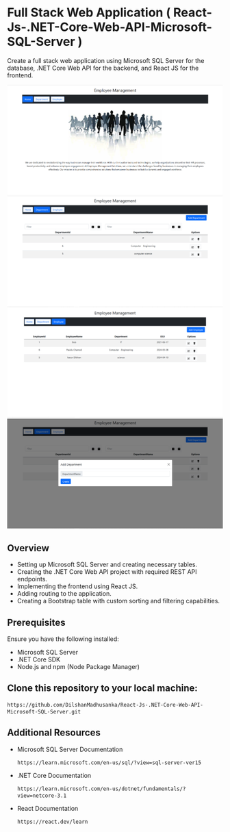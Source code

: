 # Full Stack Web Application ( React-Js-.NET-Core-Web-API-Microsoft-SQL-Server ) 

Create a full stack web application using Microsoft SQL Server for the database, .NET Core Web API for the backend, and React JS for the frontend.

![Logo]( assets/1.png)
![Logo]( assets/4.png)
![Logo]( assets/3.png)
![Logo]( assets/2.png)


## Overview

- Setting up Microsoft SQL Server and creating necessary tables.
- Creating the .NET Core Web API project with required REST API endpoints.
- Implementing the frontend using React JS.
- Adding routing to the application.
- Creating a Bootstrap table with custom sorting and filtering capabilities.

## Prerequisites

Ensure you have the following installed:

- Microsoft SQL Server
- .NET Core SDK
- Node.js and npm (Node Package Manager)


## Clone this repository to your local machine:

    https://github.com/DilshanMadhusanka/React-Js-.NET-Core-Web-API-Microsoft-SQL-Server.git


## Additional Resources

- Microsoft SQL Server Documentation
 
      https://learn.microsoft.com/en-us/sql/?view=sql-server-ver15
  
- .NET Core Documentation
  
      https://learn.microsoft.com/en-us/dotnet/fundamentals/?view=netcore-3.1
  
- React Documentation
  
      https://react.dev/learn 
